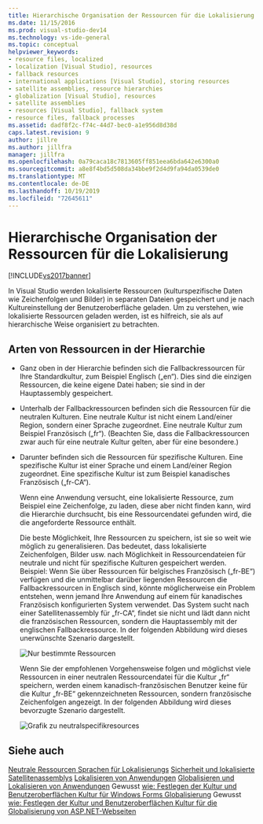 ```yaml
---
title: Hierarchische Organisation der Ressourcen für die Lokalisierung | Microsoft-Dokumentation
ms.date: 11/15/2016
ms.prod: visual-studio-dev14
ms.technology: vs-ide-general
ms.topic: conceptual
helpviewer_keywords:
- resource files, localized
- localization [Visual Studio], resources
- fallback resources
- international applications [Visual Studio], storing resources
- satellite assemblies, resource hierarchies
- globalization [Visual Studio], resources
- satellite assemblies
- resources [Visual Studio], fallback system
- resource files, fallback processes
ms.assetid: dadf8f2c-f74c-44d7-bec0-a1e956d8d38d
caps.latest.revision: 9
author: jillre
ms.author: jillfra
manager: jillfra
ms.openlocfilehash: 0a79caca18c7813605ff851eea6bda642e6300a0
ms.sourcegitcommit: a8e8f4bd5d508da34bbe9f2d4d9fa94da0539de0
ms.translationtype: MT
ms.contentlocale: de-DE
ms.lasthandoff: 10/19/2019
ms.locfileid: "72645611"
---
```

# <a name="hierarchical-organization-of-resources-for-localization"></a>Hierarchische Organisation der Ressourcen für die Lokalisierung
[!INCLUDE[vs2017banner](../includes/vs2017banner.md)]

In Visual Studio werden lokalisierte Ressourcen (kulturspezifische Daten wie Zeichenfolgen und Bilder) in separaten Dateien gespeichert und je nach Kultureinstellung der Benutzeroberfläche geladen. Um zu verstehen, wie lokalisierte Ressourcen geladen werden, ist es hilfreich, sie als auf hierarchische Weise organisiert zu betrachten.

## <a name="kinds-of-resources-in-the-hierarchy"></a>Arten von Ressourcen in der Hierarchie

- Ganz oben in der Hierarchie befinden sich die Fallbackressourcen für Ihre Standardkultur, zum Beispiel Englisch („en“). Dies sind die einzigen Ressourcen, die keine eigene Datei haben; sie sind in der Hauptassembly gespeichert.

- Unterhalb der Fallbackressourcen befinden sich die Ressourcen für die neutralen Kulturen. Eine neutrale Kultur ist nicht einem Land/einer Region, sondern einer Sprache zugeordnet. Eine neutrale Kultur zum Beispiel Französisch („fr“). (Beachten Sie, dass die Fallbackressourcen zwar auch für eine neutrale Kultur gelten, aber für eine besondere.)

- Darunter befinden sich die Ressourcen für spezifische Kulturen. Eine spezifische Kultur ist einer Sprache und einem Land/einer Region zugeordnet. Eine spezifische Kultur ist zum Beispiel kanadisches Französisch („fr-CA“).

  Wenn eine Anwendung versucht, eine lokalisierte Ressource, zum Beispiel eine Zeichenfolge, zu laden, diese aber nicht finden kann, wird die Hierarchie durchsucht, bis eine Ressourcendatei gefunden wird, die die angeforderte Ressource enthält.

  Die beste Möglichkeit, Ihre Ressourcen zu speichern, ist sie so weit wie möglich zu generalisieren. Das bedeutet, dass lokalisierte Zeichenfolgen, Bilder usw. nach Möglichkeit in Ressourcendateien für neutrale und nicht für spezifische Kulturen gespeichert werden. Beispiel: Wenn Sie über Ressourcen für belgisches Französisch („fr-BE“) verfügen und die unmittelbar darüber liegenden Ressourcen die Fallbackressourcen in Englisch sind, könnte möglicherweise ein Problem entstehen, wenn jemand Ihre Anwendung auf einem für kanadisches Französisch konfigurierten System verwendet. Das System sucht nach einer Satellitenassembly für „fr-CA“, findet sie nicht und lädt dann nicht die französischen Ressourcen, sondern die Hauptassembly mit der englischen Fallbackressource. In der folgenden Abbildung wird dieses unerwünschte Szenario dargestellt.

  ![Nur bestimmte Ressourcen](../ide/media/vbspecificresourcesonly.gif "vbspecifikresourcesonly")

  Wenn Sie der empfohlenen Vorgehensweise folgen und möglichst viele Ressourcen in einer neutralen Ressourcendatei für die Kultur „fr“ speichern, werden einem kanadisch-französischen Benutzer keine für die Kultur „fr-BE“ gekennzeichneten Ressourcen, sondern französische Zeichenfolgen angezeigt. In der folgenden Abbildung wird dieses bevorzugte Szenario dargestellt.

  ![Grafik zu neutralspecifikresources](../ide/media/vbneutralspecificresources.gif "vbneutralspecifikresources")

## <a name="see-also"></a>Siehe auch
 [Neutrale Ressourcen Sprachen für Lokalisierungs](../ide/neutral-resources-languages-for-localization.md) [Sicherheit und lokalisierte Satellitenassemblys](../ide/security-and-localized-satellite-assemblies.md) [Lokalisieren von Anwendungen](../ide/localizing-applications.md) [Globalisieren und Lokalisieren von Anwendungen](../ide/globalizing-and-localizing-applications.md) Gewusst [wie: Festlegen der Kultur und Benutzeroberflächen Kultur für Windows Forms Globalisierung](https://msdn.microsoft.com/694e049f-0b91-474a-9789-d35124f248f0) Gewusst [wie: Festlegen der Kultur und Benutzeroberflächen Kultur für die Globalisierung von ASP.NET-Webseiten](https://msdn.microsoft.com/library/76091f86-f967-4687-a40f-de87bd8cc9a0)
